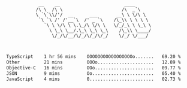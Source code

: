 <div align="center">
<pre><code>
 __    __                        ____      
/\ \  /\ \                      /\  _`\    
\ `\`\\/'/  __      ___       __\ \ \/\ \  
 `\ `\ /' /'__`\  /' _ `\    /\_\\ \ \ \ \ 
   `\ \ \/\ \ \.\_/\ \/\ \   \/_/_\ \ \_\ \
     \ \_\ \__/.\_\ \_\ \_\    /\_\\ \____/
      \/_/\/__/\/_/\/_/\/_/    \/_/ \/___/ 
                                           

</code></pre>

<!--START_SECTION:waka-->

```txt
TypeScript    1 hr 56 mins    OOOOOOOOOOOOOOOOOo.......   69.20 %
Other         21 mins         OOOo.....................   12.89 %
Objective-C   16 mins         OOo......................   09.77 %
JSON          9 mins          Oo.......................   05.40 %
JavaScript    4 mins          0........................   02.73 %
```

<!--END_SECTION:waka-->
